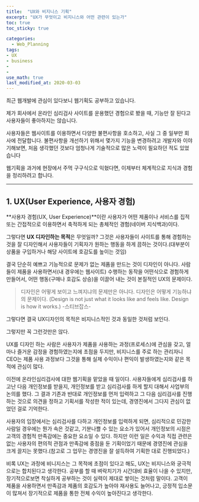 ```yaml
---
title:  "UX와 비지니스 기획"
excerpt: "UX가 무엇이고 비지니스와 어떤 관련이 있는가"
toc: true
toc_sticky: true

categories:
  - Web_Planning
tags:
- UX
- business
- 
- 
use_math: true
last_modified_at: 2020-03-03
---
```






최근 웹개발에 관심이 있다보니 웹기획도 공부하고 있습니다. 

제가 회사에서 온라인 심리검사 사이트를 운용했던 경험으로 봤을 때, 기능만 잘 된다고 사용자들이 좋아하지는  않습니다. 

사용자들은 웹사이트를 이용하면서 다양한 불편사항을 호소하고, 사실 그 중 일부만 회사에 전달합니다. 불편사항을 개선하기 위해서 몇가지 기능을 변경하려고 개발자와 이야기해보면, 처음 생각했던 것보다 엄청나게 기술적으로 많은 노력이 필요하던 적도 있었습니다 

웹기획을 과거에 현장에서 주먹 구구식으로 익혔다면, 이제부터 체계적으로 지식과 경험을 정리하려고 합니다. 

---------



## 1. UX(User Experience, 사용자 경험)

**사용자 경험(UX, User Experience)**이란 사용자가 어떤 제품이나 서비스를 집적 또는 간접적으로 이용하면서 축적하게 되는 총체적인 경험(네이버 지식백과)이다.

그렇다면 **UX 디자인하는 목적**은 무엇일까? 그것은 사용자들이 사이트를 통해 경험하는 것을 잘 디자인해서 사용자들이 기획자가 원하는 행동을 하게 끔하는 것이다.(대부분이 상품을 구입하거나 해당 사이트에 호감도를 높이는 것임)

결국 단순히 예쁘고 기능적으로 문제가 없는 제품을 만드는 것이 디자인이 아니다. 사람들이 제품을 사용하면서(내 경우에는 웹사이트) 수행하는 동작을 어떤식으로 경험하게 만들어서, 어떤 행동(구매나 호감도 상승)을 이끌어 내는 것이 본질적인 UX의 문제이다. 



> 디자인은 어떻게 보이고 느껴지냐의 문제만은 아니다. 디자인은 어떻게 기능하냐의 문제이다. (Design is not just what it looks like and feels like. Design is how it works.)  -스티브잡스-



그렇다면 결국 UX디자인의 목적은 비지니스적인 것과 동일한 것처럼 보인다.

그렇지만 꼭 그런것만은 않다.

 UX를 디자인 하는 사람은 사용자가 제품을 사용하는 과정(프로세스)에 관심을 갖고, 얼마나 즐거운 감정을 경험하였는지에 초점을 두지만, 비지니스를 주로 하는 관리자니 CEO는 제품 사용 과정보다 그것을 통해 실제 수익이나 편익이 발생하였는지와 같은 목적에 관심이 많다. 

 이전에 온라인심리검사에 대한 웹기획을 맡았을 때 일이다. 사용자들에게 심리검사를 하고난 다음 개인정보를 받을지, 개인정보를 받고 심리검사를 하게 할지 대해서 사업부의 논의를 했다. 그 결과 기존과 반대로 개인정보를 먼저 입력하고 그 다음 심리검사를 진행하는 것으로 의견을 정하고 기획서를 작성한 적이 있는데, 경영진에서 그다지 관심이 없었던 걸로 기억한다. 

 사용자의 입장에서는 심리검사를 다하고 개인정보를 입력하게 되면, 심리적으로 민감한 사람일 경우에는 뭔가 속은 것같고, 기분나쁠 수 있는 요소가 있어서 개인정보의 시점은 고객의 경험적 만족감에는 중요한 요소일 수 있다. 하지만 이런 일은 수익과 직접 관련은 없는 사용자의 편의적 관점과 만족감에 중점을 둔 기획이었기 때문에 경영진에 관심을 크게 끌지는 못했다.(참고로 그 업무는 경영진을 잘 설득하여 기획한 대로 진행되었다.)

 비록 UX는 과정에 비니지스는 그 목적에 초점이 있다고 해도, UX는 비지니스와 궁극적으로는 합치된다고 생각한다. 공부를 할 때 벼락치기가 시간대비 효율이 나을 수 있지만, 장기적으로보면 착실하게 공부하는 것이 실력이 제대로 쌓이는 것처럼 말이다. 고객이 제품을 사용하면서 만족감과 제품의 호감도가 높아야 재사용도 늘어나고, 긍정적 입소문이 많져서  장기적으로 제품을 통한 전체 수익이 높아진다고 생각한다.   